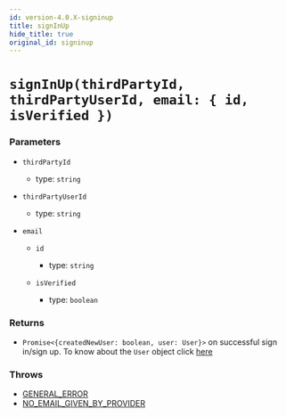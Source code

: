 ```yaml
---
id: version-4.0.X-signinup
title: signInUp
hide_title: true
original_id: signinup
---
```


# `signInUp(thirdPartyId, thirdPartyUserId, email: { id, isVerified })`

### Parameters
- `thirdPartyId`
  - type: `string`
  
- `thirdPartyUserId`
  - type: `string`

- `email`
  - `id`
    - type: `string`
    
  - `isVerified`
    - type: `boolean`

### Returns
- `Promise<{createdNewUser: boolean, user: User}>` on successful sign in/sign up. To know about the `User` object click [here](https://github.com/supertokens/core-driver-interface/wiki#third-party-user)
 
### Throws
- [GENERAL_ERROR](./../errors/general_error)
- [NO_EMAIL_GIVEN_BY_PROVIDER](./errors/no_email_given_by_provider)
